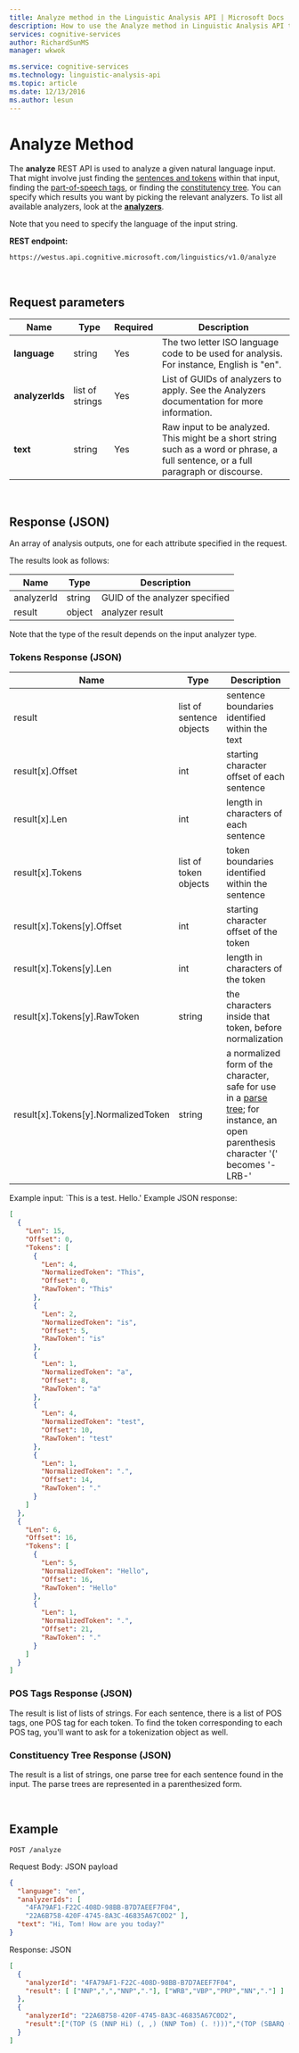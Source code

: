 ```yaml
---
title: Analyze method in the Linguistic Analysis API | Microsoft Docs
description: How to use the Analyze method in Linguistic Analysis API to analyze certain natural-language inputs. 
services: cognitive-services
author: RichardSunMS
manager: wkwok

ms.service: cognitive-services
ms.technology: linguistic-analysis-api
ms.topic: article
ms.date: 12/13/2016
ms.author: lesun
---
```


# Analyze Method

The **analyze** REST API is used to analyze a given natural language input.
That might involve just finding the [sentences and tokens](Sentences-and-Tokens.md) within that input, finding the [part-of-speech tags](POS-tagging.md), or finding the [constitutency tree](Constituency-Parsing.md).
You can specify which results you want by picking the relevant analyzers.
To list all available analyzers, look at the **[analyzers](AnalyzersMethod.md)**.

Note that you need to specify the language of the input string.

**REST endpoint:**
```
https://westus.api.cognitive.microsoft.com/linguistics/v1.0/analyze
```
<br>


## Request parameters

Name | Type | Required | Description
-----|-------|----------|------------
**language**    | string | Yes | The two letter ISO language code to be used for analysis. For instance, English is "en".
**analyzerIds** | list of strings | Yes | List of GUIDs of analyzers to apply. See the Analyzers documentation for more information.
**text**        | string | Yes | Raw input to be analyzed. This might be a short string such as a word or phrase, a full sentence, or a full paragraph or discourse.

<br>

## Response (JSON)
An array of analysis outputs, one for each attribute specified in the request.

The results look as follows:

Name | Type | Description
-----|------|--------------
analyzerId | string | GUID of the analyzer specified
result | object | analyzer result

Note that the type of the result depends on the input analyzer type.

### Tokens Response (JSON)

Name | Type | Description
-----|------|-------------
result | list of sentence objects | sentence boundaries identified within the text |
result[x].Offset | int | starting character offset of each sentence |
result[x].Len | int | length in characters of each sentence |
result[x].Tokens | list of token objects | token boundaries identified within the sentence |
result[x].Tokens[y].Offset | int | starting character offset of the token |
result[x].Tokens[y].Len | int | length in characters of the token |
result[x].Tokens[y].RawToken | string | the characters inside that token, before normalization |
result[x].Tokens[y].NormalizedToken | string | a normalized form of the character, safe for use in a [parse tree](Constituency-Parsing.md); for instance, an open parenthesis character '(' becomes '-LRB-' |

Example input: `This is a test. Hello.'
Example JSON response:
```json
[
  {
    "Len": 15,
    "Offset": 0,
    "Tokens": [
      {
        "Len": 4,
        "NormalizedToken": "This",
        "Offset": 0,
        "RawToken": "This"
      },
      {
        "Len": 2,
        "NormalizedToken": "is",
        "Offset": 5,
        "RawToken": "is"
      },
      {
        "Len": 1,
        "NormalizedToken": "a",
        "Offset": 8,
        "RawToken": "a"
      },
      {
        "Len": 4,
        "NormalizedToken": "test",
        "Offset": 10,
        "RawToken": "test"
      },
      {
        "Len": 1,
        "NormalizedToken": ".",
        "Offset": 14,
        "RawToken": "."
      }
    ]
  },
  {
    "Len": 6,
    "Offset": 16,
    "Tokens": [
      {
        "Len": 5,
        "NormalizedToken": "Hello",
        "Offset": 16,
        "RawToken": "Hello"
      },
      {
        "Len": 1,
        "NormalizedToken": ".",
        "Offset": 21,
        "RawToken": "."
      }
    ]
  }
]
```


### POS Tags Response (JSON)

The result is list of lists of strings.
For each sentence, there is a list of POS tags, one POS tag for each token.
To find the token corresponding to each POS tag, you'll want to ask for a tokenization object as well.

### Constituency Tree Response (JSON)

The result is a list of strings, one parse tree for each sentence found in the input.
The parse trees are represented in a parenthesized form.

<br>


## Example

`POST /analyze`

Request Body: JSON payload
```json
{
  "language": "en",
  "analyzerIds": [
    "4FA79AF1-F22C-408D-98BB-B7D7AEEF7F04",
    "22A6B758-420F-4745-8A3C-46835A67C0D2" ],
  "text": "Hi, Tom! How are you today?" 
}
```

Response: JSON
```json
[
  {
    "analyzerId": "4FA79AF1-F22C-408D-98BB-B7D7AEEF7F04", 
    "result": [ ["NNP",",","NNP","."], ["WRB","VBP","PRP","NN","."] ]
  },
  {
    "analyzerId": "22A6B758-420F-4745-8A3C-46835A67C0D2", 
    "result":["(TOP (S (NNP Hi) (, ,) (NNP Tom) (. !)))","(TOP (SBARQ (WHADVP (WRB How)) (SQ (VP (VBP are)) (NP (PRP you)) (NN today) (. ?))))"]
  }
]
```

